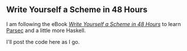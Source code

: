 ## Write Yourself a Scheme in 48 Hours

I am following the eBook *[Write Yourself a Scheme in 48 Hours](http://en.wikibooks.org/wiki/Write_Yourself_a_Scheme_in_48_Hours)* to learn [Parsec](http://www.haskell.org/haskellwiki/Parsec) and a little more Haskell.

I'll post the code here as I go.
